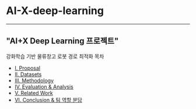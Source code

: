 # AI-X-deep-learning
---
"AI+X Deep Learning 프로젝트"
---

강화학습 기반 물류창고 로봇 경로 최적화
목차
- [I. Proposal](posts/proposal.md)
- [II. Datasets](posts/datasets.md)
- [III. Methodology](posts/methodology.md)
- [IV. Evaluation & Analysis](posts/evaluation.md)
- [V. Related Work](posts/related-work.md)
- [VI. Conclusion & 팀 역할 분담](posts/conclusion.md)
